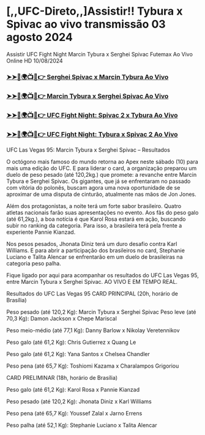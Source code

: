#  [,,UFC-Direto,,]Assistir!! Tybura x Spivac ao vivo transmissão 03 agosto 2024

Assistir UFC Fight Night Marcin Tybura x Serghei Spivac Futemax Ao Vivo Online HD 10/08/2024

<h3><a href="https://cutt.ly/MecUE7J2">➤➤🔴🌍📺📱👉 Serghei Spivac x Marcin Tybura Ao Vivo</a></h3>

<h3><a href="https://cutt.ly/MecUE7J2">➤➤🔴🌍📺📱👉 Marcin Tybura x Serghei Spivac Ao Vivo</a></h3>

<h3><a href="https://cutt.ly/MecUE7J2">➤➤🔴🌍📺📱👉 UFC Fight Night: Spivac 2 x Tybura Ao Vivo</a></h3>

<h3><a href="https://cutt.ly/MecUE7J2">➤➤🔴🌍📺📱👉 UFC Fight Night: Tybura x Spivac 2 Ao Vivo</a></h3>

UFC Las Vegas 95: Marcin Tybura x Serghei Spivac – Resultados

O octógono mais famoso do mundo retorna ao Apex neste sábado (10) para mais uma edição do UFC. E para liderar o card, a organização preparou um duelo de peso pesado (até 120,2kg.) que promete: a revanche entre Marcin Tybura e Serghei Spivac. Os gigantes, que já se enfrentaram no passado com vitória do polonês, buscam agora uma nova oportunidade de se aproximar de uma disputa de cinturão, atualmente nas mãos de Jon Jones.

Além dos protagonistas, a noite terá um forte sabor brasileiro. Quatro atletas nacionais farão suas apresentações no evento. Aos fãs do peso galo (até 61,2kg.), a boa notícia é que Karol Rosa estará em ação, buscando subir no ranking da categoria. Para isso, a brasileira terá pela frente a experiente Pannie Kianzad.

Nos pesos pesados, Jhonata Diniz terá um duro desafio contra Karl Williams. E para abrir a participação dos brasileiros no card, Stephanie Luciano e Talita Alencar se enfrentarão em um duelo de brasileiras na categoria peso palha.

Fique ligado por aqui para acompanhar os resultados do UFC Las Vegas 95, entre Marcin Tybura x Serghei Spivac. AO VIVO E EM TEMPO REAL.

Resultados do UFC Las Vegas 95
CARD PRINCIPAL (20h, horário de Brasília) 

Peso pesado (até 120,2 Kg): Marcin Tybura x Serghei Spivac
Peso leve (até 70,3 Kg): Damon Jackson x Chepe Mariscal

Peso meio-médio (até 77,1 Kg): Danny Barlow x Nikolay Veretennikov

Peso galo (até 61,2 Kg): Chris Gutierrez x Quang Le

Peso galo (até 61,2 Kg): Yana Santos x Chelsea Chandler

Peso pena (até 65,7 Kg): Toshiomi Kazama x Charalampos Grigoriou

CARD PRELIMINAR (18h, horário de Brasília)

Peso galo (até 61,2 Kg): Karol Rosa x Pannie Kianzad

Peso pesado (até 120,2 Kg): Jhonata Diniz x Karl Williams

Peso pena (até 65,7 Kg): Youssef Zalal x Jarno Errens

Peso palha (até 52,1 Kg): Stephanie Luciano x Talita Alencar
